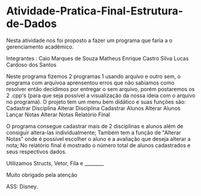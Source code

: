 # Atividade-Pratica-Final-Estrutura-de-Dados
Nesta atividade nos foi proposto a fazer um programa que faria a o gerenciamento acadêmico.

Integrantes : Caio Marques de Souza
              Matheus Enrique Castro Silva
              Lucas Cardoso dos Santos

Neste programa fizemos 2 programas 1 usando arquivo e outro sem, o programa com arquivoa aprensentou erros que não sabiamos como resolver então decidimos por entregar o sem arquivo, porém postaremos os 2 .cpp's (para que seja possível a visualização da nossa ideia com o arquivo no programa).
O projeto tem um menu bem didático e suas funções são:  Cadastrar Disciplina
                                                        Alterar Disciplina
                                                        Cadastrar Alunos
                                                        Alterar Alunos
                                                        Lançar Notas
                                                        Alterar Notas
                                                        Relatório Final
                                                        
O programa consegue cadastrar mais de 2 disciplinas e alunos além de consiguir altera-las individualmente;
Também tem a função de "Alterar Notas" onde é possível escolher o aluno e a avaliação que deseja alterar a nota;
No relatório final é mostrado o número total de alunos cadastrados e seus respectivos dados.

Utilizamos Structs, Vetor, Fila e ________

Muito obrigado pela atenção

ASS: Disney.
